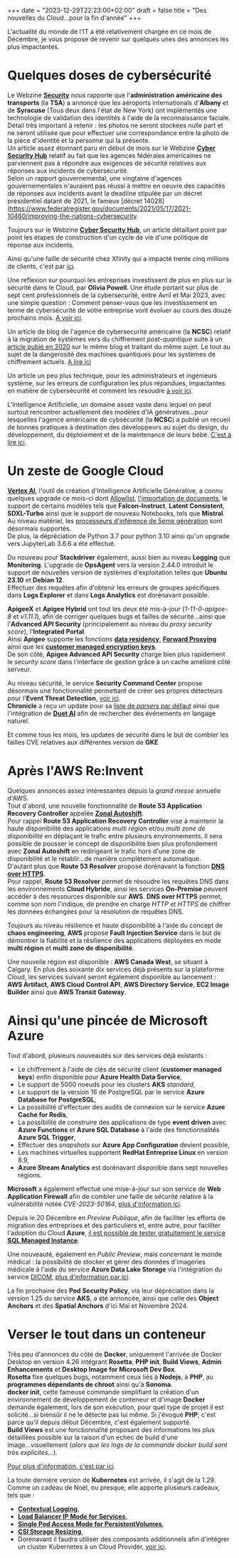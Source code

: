 +++
date = "2023-12-29T22:23:00+02:00"
draft = false
title = "Des nouvelles du Cloud...pour la fin d'année"
+++ 

L'actualité du monde de l'IT a été relativement chargée en ce mois de Décembre, je vous propose de revenir sur quelques unes des annonces les plus impactantes.

# Quelques doses de cybersécurité
Le Webzine [**Security**](https://www.securitymagazine.com/gdpr-policy?url=https%3A%2F%2Fwww.securitymagazine.com%2Farticles%2F100195-new-york-airport-adds-credential-authentication-scanners) nous rapporte que l'**administration américaine des transports** (la **TSA**) a annoncé que les aéroports internationals d'**Albany** et de **Syracuse** (Tous deux dans l'état de New York) ont implémentés une technologie de validation des identités à l'aide de la reconnaissance faciale. Détail très important à retenir : les photos ne seront stockées nulle part et ne seront utilisée que pour effectuer une correspondance entre la photo de la pièce d'identité et la personne qui la présente.  
Un article assez étonnant paru en début de mois sur le Webzine [**Cyber Security Hub**](https://www.cshub.com/security-strategy/news/us-federal-agencies-fail-to-meet-cyber-security-incident-response-requirements) relatif au fait que les agences fédérales américaines ne parviennent pas à répondre aux exigences de sécurité relatives aux réponses aux incidents de cybersécurité.  
Selon un rapport gouvernemental, une vingtaine d'agences gouvernementales n'auraient pas réussi à mettre en oeuvre des capacités de réponses aux incidents avant la deadline stipulée par un décret présidentiel datant de 2021, le fameux [décret 14028](https://www.federalregister.gov/documents/2021/05/17/2021-10460/improving-the-nations-cybersecurity.

Toujours sur le Webzine [**Cyber Security Hub**](https://www.cshub.com/threat-defense/articles/how-to-build-an-effective-cyber-attack-response-plan), un article détaillant point par point les étapes de construction d'un cycle de vie d'une politique de réponse aux incidents.  

Ainsi qu'une faille de sécurité chez Xfinity qui a impacté trente cinq millions de clients, c'est par [ici](https://www.cshub.com/attacks/articles/iotw-xfinity-data-breach-impacts-35-million-customers). 

Une reflexion sur pourquoi les entreprises investissent de plus en plus sur la sécurité dans le Cloud, par **Olivia Powell**. Une étude portant sur plus de sept cent professionnels de la cybersecurité, entre Avril et Mai 2023, avec une simple question : Comment penser-vous que les investissement en terme de cybersécurité de votre entreprise vont évoluer au cours des douze prochains mois. [A voir ici](https://www.cshub.com/cloud/articles/investment-in-cloud-security).  

Un article de blog de l'agence de cybersecurité américaine (la **NCSC**) relatif à la migration de systèmes vers du chiffrement *post-quantique* suite à un [article pubié en 2020](https://www.ncsc.gov.uk/whitepaper/next-steps-preparing-for-post-quantum-cryptography) sur le même blog et traitant du même sujet. Le tout au sujet de la dangerosité des machines quantiques pour les systèmes de chiffrement actuels. [A lire ici](https://www.ncsc.gov.uk/blog-post/migrating-to-post-quantum-cryptography-pqc)

Un article un peu plus technique, pour les administrateurs et ingénieurs système, sur les erreurs de configuration les plus répandues, impactantes en matière de cybersécurité et comment les résoudre [à voir ici](https://www.cshub.com/threat-defense/articles/10-cyber-security-misconfigurations-you-should-fix-right-now).  

L'Intelligence Artificielle, un domaine assez vaste dans lequel on peut surtout rencontrer actuellement des modèles d'IA génératives...pour lesquelles l'agence américaine de cybsécurité (la **NCSC**) a publié un recueil de bonnes pratiques à destination des développeurs au sujet du design, du développement, du déploiement et de la maintenance de leurs bébé. [C'est à lire ici](https://www.ncsc.gov.uk/blog-post/introducing-guidelines-secure-ai-system-development).

# Un zeste de Google Cloud
[**Vertex AI**](https://cloud.google.com/vertex-ai?hl=fr), l'outil de création d'Intelligence Artificielle Générative, a connu quelques upgrade ce mois-ci dont [Allowlist](https://cloud.google.com/generative-ai-app-builder/docs/data-source-access-control), [l'importation de documents](https://cloud.google.com/generative-ai-app-builder/docs/create-data-store-es#bring-parsed-document), le support de certains modèles tels que **Falcon-Instruct**, **Latent Consistent**, **SDXL-Turbo** ainsi que le support de nouveau Notebooks, tels que **Mistral**.  
Au niveau matériel, les [processeurs d'inférence de 5eme génération](https://cloud.google.com/tpu/docs/v5e-inference?hl=fr) sont désormais supportés.  
De plus, la dépréciation de Python 3.7 pour python 3.10 ainsi qu'un upgrade vers JupyterLab 3.6.6 a été effectué.

Du nouveau pour **Stackdriver** également, aussi bien au niveau **Logging** que **Monitoring**. L'upgrade de **OpsAgent** vers la version 2.44.0 introduit le support de nouvelles version de systèmes d'exploitation telles que **Ubuntu 23.10** et **Debian 12**.  
Effectuer des requêtes afin d'obtenir les erreurs de groupes spécifiques dans **Logs Explorer** et dans **Logs Analytics** est dorénavant possible.  

**ApigeeX** et **Apigee Hybrid** ont tout les deux été mis-à-jour (*1-11-0-apigee-8* et *v1.11.1*), afin de corriger quelques bugs et failles de sécurité...ainsi que l'**Advanced API Security** (principalement au niveau du *proxy security score*), l'**Integrated Portal**.  
Ainsi **Apigee** supporte les fonctions [**data residency**](https://cloud.google.com/apigee/docs/api-platform/get-started/drz-concepts), [**Forward Proxying**](https://cloud.google.com/apigee/docs/api-platform/fundamentals/environments-overview#forward-proxying) ainsi que les [**customer managed encryption keys**](https://cloud.google.com/apigee/docs/api-platform/get-started/cmek-concepts).  
De son côté, **Apigee Advanced API Security** charge bien plus rapidement le *security score* dans l'interface de gestion grâce à un cache amélioré côté serveur.

Au niveau sécurité, le service **Security Command Center** propose désormais une fonctionnalité permettant de créer ses propres détecteurs pour l'**Event Threat Detection**, [voir ici](https://cloud.google.com/security-command-center/docs/custom-modules-etd-overview).  
**Chronicle** a reçu un update pour sa [liste de *parsers* par défaut](https://cloud.google.com/chronicle/docs/ingestion/parser-list/supported-default-parsers) ainsi que l'intégration de [**Duet AI**](https://cloud.google.com/chronicle/docs/secops/duet-ai-chronicle#nl-to-udm) afin de rechercher des événements en langage naturel.  

Et comme tous les mois, les updates de sécurité dans le but de combler les failles CVE relatives aux différentes version de **GKE**


# Après l'AWS Re:Invent 
Quelques annonces assez intéressantes depuis la *grand messe* annuelle d'AWS.  
Tout d'abord, une nouvelle fonctionnalité de **Route 53 Application Recovery Controller** appelée [**Zonal Autoshift**](https://aws.amazon.com/fr/blogs/aws/zonal-autoshift-automatically-shift-your-traffic-away-from-availability-zones-when-we-detect-potential-issues/).  
Pour rappel **Route 53 Application Recovery Controller** vise à maintenir la haute disponibilité des applications *multi région* et/ou *multi zone de disponibilité* en déplaçant le trafic entre plusieurs environnements. Il sera possible de pousser le concept de disponibilité bien plus profondement avec **Zonal Autoshift** en redirigeant le trafic hors d'une zone de disponibilité et le rétablir...de manière complètement automatique.  
D'autant plus que **Route 53 Resolver** propose dorénavant la fonction [**DNS over HTTPS**](https://aws.amazon.com/fr/blogs/aws/dns-over-https-is-now-available-in-amazon-route-53-resolver/).  
Pour rappel, **Route 53 Resolver** permet de résoudre les requêtes DNS dans les environnements **Cloud Hybride**, ainsi les services **On-Premise** peuvent accéder à des ressources disponible sur **AWS**. **DNS over HTTPS** permet, comme son nom l'indique, de prendre en charge *HTTP* et *HTTPS* de chiffrer les données échangées pour la résolution de requêtes DNS.

Toujours au niveau résilience et haute disponibilité à l'aide du concept de **chaos engineering**, **AWS** propose **Fault Injection Service** dans le but de démontrer la fiabilité et la résilience des applications déployées en mode **multi région** et **multi zone de disponibilité**.  

Une nouvelle région est disponible : **AWS Canada West**, se situant à Calgary. En plus des soixante dix services déjà présents sur la plateforme Cloud, les services suivant seront également disponible au lancement : **AWS Artifact**, **AWS Cloud Control API**, **AWS Directory Service**, **EC2 Image Builder** ainsi que **AWS Transit Gateway**.

# Ainsi qu'une pincée de Microsoft Azure
Tout d'abord, plusieurs nouveautés sur des services déjà existants :  
- Le chiffrement à l'aide de clés de sécurité client (**customer managed keys**) enfin disponible pour **Azure Health Data Service**,  
- Le support de 5000 noeuds pour les clusters **AKS** *standard*,  
- Le support de la version 16 de PostgreSQL par le service **Azure Database for PostgreSQL**,  
- La possibilité d'effectuer des audits de connexion sur le service **Azure Cache for Redis**,  
- La possibilité de construire des applications de type **event driven** avec **Azure Functions** et **Azure SQL Database** à l'aide des fonctionnalités **Azure SQL Trigger**,  
- Effectuer des *snapshots* sur **Azure App Configuration** devient possible,  
- Les machines virtuelles supportent **RedHat Entreprise Linux** en version 8.9,  
- **Azure Stream Analytics** est dorénavant disponible dans sept nouvelles régions.  

**Microsoft** a également effectué une mise-à-jour sur son service de **Web Application Firewall** afin de combler une faille de sécurité relative à la vulnérabilité notée *CVE-2023-50164*, [plus d'information ici](https://azure.microsoft.com/en-us/updates/general-availability-security-update-for-application-gateway-waf-cve202350164/).  

Depuis le  20 Décembre en *Preview Publique*, afin de faciliter les efforts de migration des entreprises et des particuliers et, entre autre, pour faciliter l'adoption du Cloud **Azure**, [il est possible de tester gratuitement le service **SQL Managed Instance**](https://azure.microsoft.com/en-us/updates/public-preview-free-sql-managed-instance/).  

Une nouveauté, également en *Public Preview*, mais concernant le monde médical : la possibilité de stocker et gérer des données d'imageries médicale à l'aide du service **Azure Data Lake Storage** via l'intégration du service [DICOM](https://www.dicomstandard.org/), [plus d'information par ici](https://azure.microsoft.com/en-us/updates/store-and-manage-medical-imaging-data-with-azure-data-lake-storage-preview/).

La fin prochaine des **Pod Security Policy**, via leur dépréciation dans la version 1.25 du service **AKS**, a été annoncée, ainsi que celle des **Object Anchors** et des **Spatial Anchors** d'ici Mai et Novembre 2024.  

# Verser le tout dans un conteneur
Très peu d'annonces du côté de **Docker**, uniquement l'arrivée de Docker Desktop en version 4.26 intégrant **Rosetta**, **PHP init**, **Build Views**, **Admin Enhancements** et **Desktop Image for Microsoft Dev Box**.  
**Rosetta** fixe quelques bugs, notamment ceux liés à **Nodejs**, à **PHP**, au **programmes dépendants de chroot** ainsi qu'à **Sonoma**.  
**docker init**, cette fameuse commande simplifiant la création d'un environnement de développement de conteneur et d'image **Docker** demande également, lors de son exécution, pour quel type de projet il est solicité...si biensûr il ne le détecte pas lui même. Si j'évoqué **PHP**, c'est parce qu'il depuis début Décembre, c'est également supporté.  
**Build Views** est une fonctionnalité proposant des informations les plus détaillées possible sur la raison d'un echec de build d'une image...visuellement (*alors que les logs de la commande docker build sont très explicites...*).  

[Pour plus d'information, c'est par ici](https://www.docker.com/blog/docker-desktop-4-26/).

La toute dernière version de **Kubernetes** est arrivée, il s'agit de la 1.29.  
Comme un cadeau de Noël, ou presque, elle apporte plusieurs cadeaux, tels que :  
- [**Contextual Logging**](https://www.kubernetes.dev/blog/2023/12/20/contextual-logging/),  
- [**Load Balancer IP Mode for Services**](https://kubernetes.io/blog/2023/12/18/kubernetes-1-29-feature-loadbalancer-ip-mode-alpha/),  
- [**Single Pod Access Mode for PersistentVolumes**](https://kubernetes.io/blog/2023/12/18/read-write-once-pod-access-mode-ga/),  
- [**CSI Storage Resizing**](https://kubernetes.io/blog/2023/12/15/csi-node-expand-secret-support-ga/),  
- Dorénavant il faudra utiliser des composants additionnels afin d'intégrer un cluster Kubernetes à un Cloud Provider, [voir ici](https://kubernetes.io/blog/2023/12/14/cloud-provider-integration-changes/).